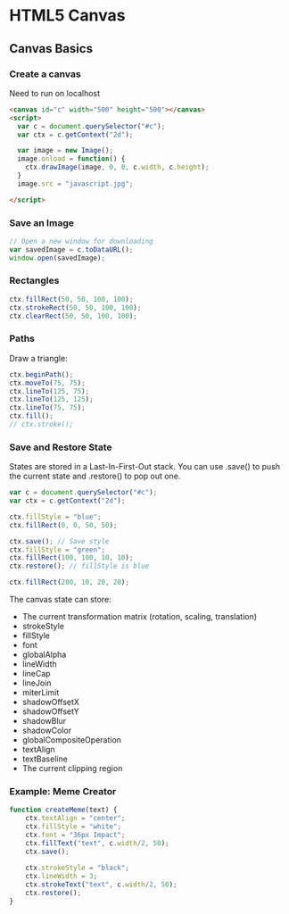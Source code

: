 # HTML5 Canvas

## Canvas Basics

### Create a canvas

Need to run on localhost

~~~html
<canvas id="c" width="500" height="500"></canvas>
<script>
  var c = document.querySelector("#c");
  var ctx = c.getContext("2d");

  var image = new Image();
  image.onload = function() {
    ctx.drawImage(image, 0, 0, c.width, c.height);
  }
  image.src = "javascript.jpg";

</script>
~~~

### Save an Image

~~~js
// Open a new window for downloading
var savedImage = c.toDataURL();
window.open(savedImage);
~~~

### Rectangles

~~~js
ctx.fillRect(50, 50, 100, 100);
ctx.strokeRect(50, 50, 100, 100);
ctx.clearRect(50, 50, 100, 100);
~~~

### Paths

Draw a triangle:

~~~js
ctx.beginPath();
ctx.moveTo(75, 75);
ctx.lineTo(125, 75);
ctx.lineTo(125, 125);
ctx.lineTo(75, 75);
ctx.fill();
// ctx.stroke();
~~~

### Save and Restore State

States are stored in a Last-In-First-Out stack. You can use .save() to push the current state and .restore() to pop out one.

~~~js
var c = document.querySelector("#c");
var ctx = c.getContext("2d");

ctx.fillStyle = "blue";
ctx.fillRect(0, 0, 50, 50);

ctx.save(); // Save style
ctx.fillStyle = "green";
ctx.fillRect(100, 100, 10, 10);
ctx.restore(); // fillStyle is blue

ctx.fillRect(200, 10, 20, 20);
~~~

The canvas state can store:

* The current transformation matrix (rotation, scaling, translation)
* strokeStyle
* fillStyle
* font
* globalAlpha
* lineWidth
* lineCap
* lineJoin
* miterLimit
* shadowOffsetX
* shadowOffsetY
* shadowBlur
* shadowColor
* globalCompositeOperation
* textAlign
* textBaseline
* The current clipping region

### Example: Meme Creator

~~~js
function createMeme(text) {
	ctx.textAlign = "center";
	ctx.fillStyle = "white";
	ctx.font = "36px Impact";
	ctx.fillText("text", c.width/2, 50);
	ctx.save();
	
	ctx.strokeStyle = "black";
	ctx.lineWidth = 3;
	ctx.strokeText("text", c.width/2, 50);
	ctx.restore();
}
~~~

